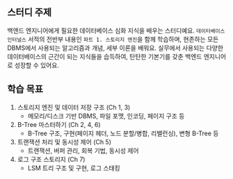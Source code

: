 ## 스터디 주제
백엔드 엔지니어에게 필요한 데이터베이스 심화 지식을 배우는 스터디예요.
`데이터베이스 인터널스` 서적의 전반부 내용인 `파트 1. 스토리지 엔진`을 함께 학습하며, 현존하는 모든 DBMS에서 사용되는 알고리즘과 개념, 세부 이론을 배워요.
실무에서 사용되는 다양한 데이터베이스의 근간이 되는 지식들을 습득하여, 탄탄한 기본기를 갖춘 백엔드 엔지니어로 성장할 수 있어요.

## 학습 목표
1. 스토리지 엔진 및 데이터 저장 구조 (Ch 1, 3)
   - 메모리/디스크 기반 DBMS, 파일 포맷, 인코딩, 페이지 구조 등
2. B-Tree 마스터하기 (Ch 2, 4, 6)
   - B-Tree 구조, 구현(페이지 헤더, 노드 분할/병합, 리밸런싱), 변형 B-Tree 등
3. 트랜잭션 처리 및 동시성 제어 (Ch 5)
   - 트랜잭션, 버퍼 관리, 회복 기법, 동시성 제어
4. 로그 구조 스토리지 (Ch 7)
   - LSM 트리 구조 및 구현, 로그 스태킹